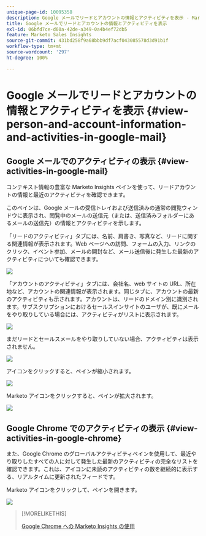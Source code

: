 ```yaml
---
unique-page-id: 10095358
description: Google メールでリードとアカウントの情報とアクティビティを表示 - Marketo ドキュメント - 製品ドキュメント
title: Google メールでリードとアカウントの情報とアクティビティを表示
exl-id: 06bfd7ce-d60a-42de-a349-0a4b4ef72db5
feature: Marketo Sales Insights
source-git-commit: 431bd258f9a68bbb9df7acf043085578d3d91b1f
workflow-type: tm+mt
source-wordcount: '297'
ht-degree: 100%

---
```


# Google メールでリードとアカウントの情報とアクティビティを表示 {#view-person-and-account-information-and-activities-in-google-mail}

## Google メールでのアクティビティの表示 {#view-activities-in-google-mail}

コンテキスト情報の豊富な Marketo Insights ペインを使って、リードアカウントの情報と最近のアクティビティを確認できます。

このペインは、Google メールの受信トレイおよび送信済みの通常の閲覧ウィンドウに表示され、閲覧中のメールの送信元（または、送信済みフォルダーにあるメールの送信先）の情報とアクティビティを示します。

「リードのアクティビティ」タブには、名前、肩書き、写真など、リードに関する関連情報が表示されます。Web ページへの訪問、フォームの入力、リンクのクリック、イベント参加、メールの開封など、メール送信後に発生した最新のアクティビティについても確認できます。

![](assets/1.png)

「アカウントのアクティビティ」タブには、会社名、web サイトの URL、所在地など、アカウントの関連情報が表示されます。同じタブに、アカウントの最新のアクティビティも示されます。アカウントは、リードのドメイン別に識別されます。サブスクリプションにおけるセールスインサイトのユーザが、既にメールをやり取りしている場合には、アクティビティがリストに表示されます。

![](assets/2.png)

まだリードとセールスメールをやり取りしていない場合、アクティビティは表示されません。

![](assets/3.png)

アイコンをクリックすると、ペインが縮小されます。

![](assets/4.png)

Marketo アイコンをクリックすると、ペインが拡大されます。

![](assets/image2015-10-6-15-3a43-3a22.png)

## Google Chrome でのアクティビティの表示 {#view-activities-in-google-chrome}

また、Google Chrome のグローバルアクティビティペインを使用して、最近やり取りしたすべての人に対して発生した最新のアクティビティの完全なリストを確認できます。これは、アイコンに未読のアクティビティの数を継続的に表示する、リアルタイムに更新されたフィードです。

Marketo アイコンをクリックして、ペインを開きます。

![](assets/image2015-10-6-15-3a32-3a52.png)

>[!MORELIKETHIS]
>
>[Google Chrome への Marketo Insights の使用](/help/marketo/product-docs/marketo-sales-insight/msi-chrome-plugin/using-marketo-insights-for-google-chrome.md)
